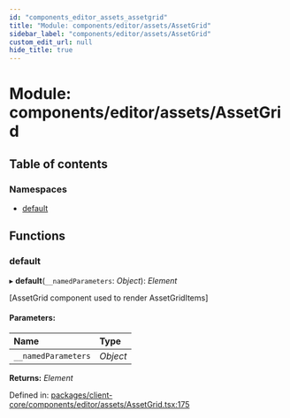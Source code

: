 ```yaml
---
id: "components_editor_assets_assetgrid"
title: "Module: components/editor/assets/AssetGrid"
sidebar_label: "components/editor/assets/AssetGrid"
custom_edit_url: null
hide_title: true
---
```


# Module: components/editor/assets/AssetGrid

## Table of contents

### Namespaces

- [default](components_editor_assets_assetgrid.default.md)

## Functions

### default

▸ **default**(`__namedParameters`: *Object*): *Element*

[AssetGrid component used to render AssetGridItems]

#### Parameters:

Name | Type |
:------ | :------ |
`__namedParameters` | *Object* |

**Returns:** *Element*

Defined in: [packages/client-core/components/editor/assets/AssetGrid.tsx:175](https://github.com/xr3ngine/xr3ngine/blob/66a84a950/packages/client-core/components/editor/assets/AssetGrid.tsx#L175)
